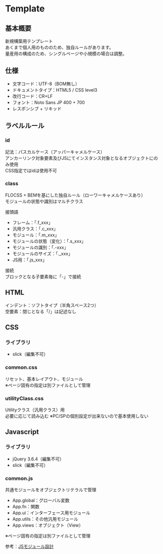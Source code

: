 # Template

## 基本概要
新規構築用テンプレート  
あくまで個人用のもののため、独自ルールがあります。  
量産用の構成のため、シングルページや小規模の場合は調整。

## 仕様
- 文字コード：UTF-8（BOM無し）
- ドキュメントタイプ：HTML5 / CSS level3
- 改行コード：CR+LF
- フォント：Noto Sans JP 400 + 700
- レスポンシブ + リキッド

## ラベルルール
### id
記法：パスカルケース（アッパーキャメルケース）  
アンカーリンク対象要素及びJSにてインスタンス対象となるオブジェクトにのみ使用  
CSS指定ではidは使用不可

### class
FLOCSS + BEMを基にした独自ルール（ローワーキャメルケースあり）  
モジュールの状態や識別はマルチクラス  
  
接頭語
- フレーム：「.f_xxx」
- 汎用クラス：「.c_xxx」
- モジュール：「.m_xxx」
- モジュールの状態（変化）：「.s_xxx」
- モジュールの識別：「.-xxx」
- モジュールのサイズ：「._xxx」
- JS用：「.js_xxx」

接続  
ブロックとなる子要素毎に「-」で接続  

## HTML
インデント：ソフトタイプ（半角スペース2つ）  
空要素：閉じとなる「/」は記述なし

## CSS
### ライブラリ
- slick（編集不可）

### common.css
リセット、基本レイアウト、モジュール  
※ページ固有の指定は別ファイルとして管理

### utilityClass.css
Utilityクラス（汎用クラス）用  
必要に応じて読み込む
※PC/SPの個別設定が出来ないので基本使用しない

## Javascript
### ライブラリ
- jQuery 3.6.4（編集不可）
- slick（編集不可）

### common.js
共通モジュールをオブジェクトリテラルで管理
- App.global：グローバル変数
- App.fn：関数
- App.ui：インターフェース用モジュール
- App.utils：その他汎用モジュール
- App.views：オブジェクト（View）

※ページ固有の指定は別ファイルとして管理  
  
参考：[JSモジュール設計](https://github.com/takahashiakira/tech_for_web/wiki/JS%E3%83%A2%E3%82%B8%E3%83%A5%E3%83%BC%E3%83%AB%E8%A8%AD%E8%A8%88)
